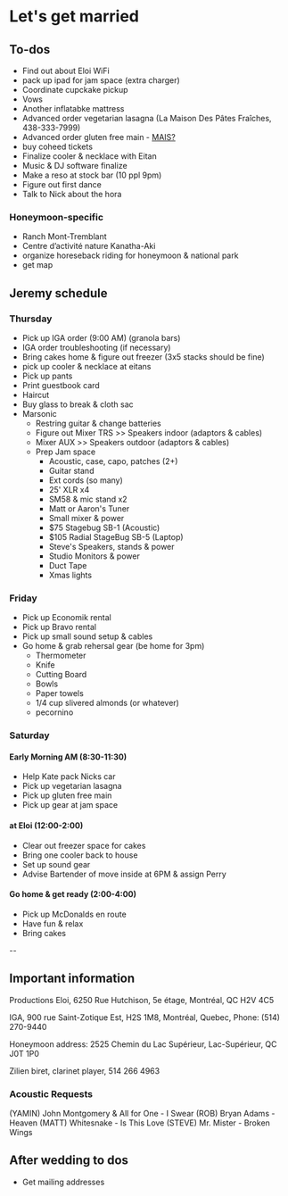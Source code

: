 # Let's get married

## To-dos

- Find out about Eloi WiFi
- pack up ipad for jam space (extra charger)
- Coordinate cupckake pickup
- Vows
- Another inflatabke mattress
- Advanced order vegetarian lasagna (La Maison Des Pâtes Fraîches, 438-333-7999)
- Advanced order gluten free main - [MAIS?](http://restaurantmais.com/)
- buy coheed tickets
- Finalize cooler & necklace with Eitan
- Music & DJ software finalize
- Make a reso at stock bar (10 ppl 9pm)
- Figure out first dance
- Talk to Nick about the hora

### Honeymoon-specific

- Ranch Mont-Tremblant
- Centre d’activité nature Kanatha-Aki
- organize horeseback riding for honeymoon & national park
- get map

## Jeremy schedule

### Thursday

- Pick up IGA order (9:00 AM) (granola bars)
- IGA order troubleshooting (if necessary)
- Bring cakes home & figure out freezer (3x5 stacks should be fine)
- pick up cooler & necklace at eitans
- Pick up pants
- Print guestbook card
- Haircut
- Buy glass to break & cloth sac
- Marsonic
  - Restring guitar & change batteries
  - Figure out Mixer TRS >> Speakers indoor (adaptors & cables)
  - Mixer AUX >> Speakers outdoor (adaptors & cables)
  - Prep Jam space
    - Acoustic, case, capo, patches (2+)
    - Guitar stand
    - Ext cords (so many)
    - 25' XLR x4
    - SM58 & mic stand x2
    - Matt or Aaron's Tuner
    - Small mixer & power
    - $75 Stagebug SB-1 (Acoustic)
    - $105 Radial StageBug SB-5 (Laptop)
    - Steve's Speakers, stands & power
    - Studio Monitors & power
    - Duct Tape
    - Xmas lights

### Friday

- Pick up Economik rental
- Pick up Bravo rental
- Pick up small sound setup & cables
- Go home & grab rehersal gear (be home for 3pm)
  - Thermometer
  - Knife
  - Cutting Board
  - Bowls
  - Paper towels
  - 1/4 cup slivered almonds (or whatever)
  - pecornino

### Saturday

#### Early Morning AM (8:30-11:30)

- Help Kate pack Nicks car
- Pick up vegetarian lasagna
- Pick up gluten free main
- Pick up gear at jam space

#### at Eloi (12:00-2:00)

- Clear out freezer space for cakes
- Bring one cooler back to house
- Set up sound gear
- Advise Bartender of move inside at 6PM & assign Perry

#### Go home & get ready (2:00-4:00)

- Pick up McDonalds en route
- Have fun & relax
- Bring cakes

--

## Important information

Productions Eloi, 6250 Rue Hutchison, 5e étage, Montréal, QC H2V 4C5

IGA, 900 rue Saint-Zotique Est, H2S 1M8, Montréal, Quebec, Phone: (514) 270-9440

Honeymoon address: 2525 Chemin du Lac Supérieur, Lac-Supérieur, QC J0T 1P0

Zilien biret, clarinet player, 514 266 4963

### Acoustic Requests

(YAMIN) John Montgomery & All for One - I Swear
(ROB) Bryan Adams - Heaven
(MATT) Whitesnake - Is This Love
(STEVE) Mr. Mister - Broken Wings

## After wedding to dos

- Get mailing addresses
